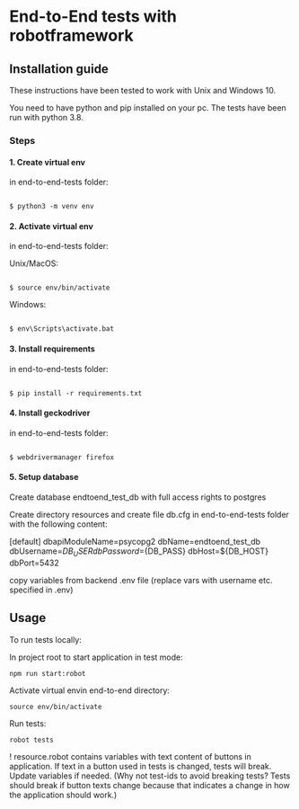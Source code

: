 
# End-to-End tests with robotframework

  
  
  

## Installation guide

These instructions have been tested to work with Unix and Windows 10.

  
You need to have python and pip installed on your pc. The tests have been run with python 3.8.


### Steps


#### 1. Create virtual env
in end-to-end-tests folder:
```console

$ python3 -m venv env

```

  
#### 2. Activate virtual env
in end-to-end-tests folder:

Unix/MacOS:

```console

$ source env/bin/activate

```

Windows:

```console

$ env\Scripts\activate.bat

```


#### 3. Install requirements

in end-to-end-tests folder:
```console

$ pip install -r requirements.txt

```


#### 4. Install geckodriver

in end-to-end-tests folder:
```console

$ webdrivermanager firefox

```

#### 5. Setup database

Create database endtoend_test_db with full access rights to postgres

Create directory resources and create file db.cfg in end-to-end-tests folder with the following content:

[default]
dbapiModuleName=psycopg2
dbName=endtoend_test_db
dbUsername=${DB_USER}
dbPassword=${DB_PASS}
dbHost=${DB_HOST}
dbPort=5432

copy variables from backend .env file (replace vars with username etc. specified in .env)
 

## Usage

To run tests locally:

In project root to start application in test mode:
```
npm run start:robot
```

Activate virtual envin end-to-end directory:

```
source env/bin/activate
```

Run tests:

```
robot tests
```

! resource.robot contains variables with text content of buttons in application. If
text in a button used in tests is changed, tests will break. Update variables if needed.
(Why not test-ids to avoid breaking tests? Tests should break if button texts change because that indicates
a change in how the application should work.)
